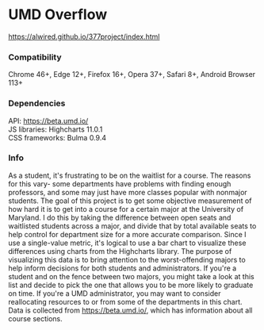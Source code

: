 # UMD Overflow
https://alwired.github.io/377project/index.html

### Compatibility
Chrome 46+, Edge 12+, Firefox 16+, Opera 37+, Safari 8+, Android Browser 113+

### Dependencies
API: https://beta.umd.io/  
JS libraries: Highcharts 11.0.1  
CSS frameworks: Bulma 0.9.4  

### Info
As a student, it's frustrating to be on the waitlist for a course. The reasons for this vary- some departments have problems with finding enough professors, and some may just have more classes popular with nonmajor students. The goal of this project is to get some objective measurement of how hard it is to get into a course for a certain major at the University of Maryland. I do this by taking the difference between open seats and waitlisted students across a major, and divide that by total available seats to help control for department size for a more accurate comparison. Since I use a single-value metric, it's logical to use a bar chart to visualize these differences using charts from the Highcharts library. The purpose of visualizing this data is to bring attention to the worst-offending majors to help inform decisions for both students and administrators. If you're a student and on the fence between two majors, you might take a look at this list and decide to pick the one that allows you to be more likely to graduate on time. If you're a UMD administrator, you may want to consider reallocating resources to or from some of the departments in this chart. Data is collected from https://beta.umd.io/, which has information about all course sections.

